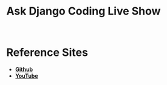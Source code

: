 # Ask Django Coding Live Show



<br/>

# Reference Sites

- **[Github](https://github.com/allieus/livecodingshow-catube)**
- **[YouTube](https://www.youtube.com/watch?v=12J8IHG17lM)**